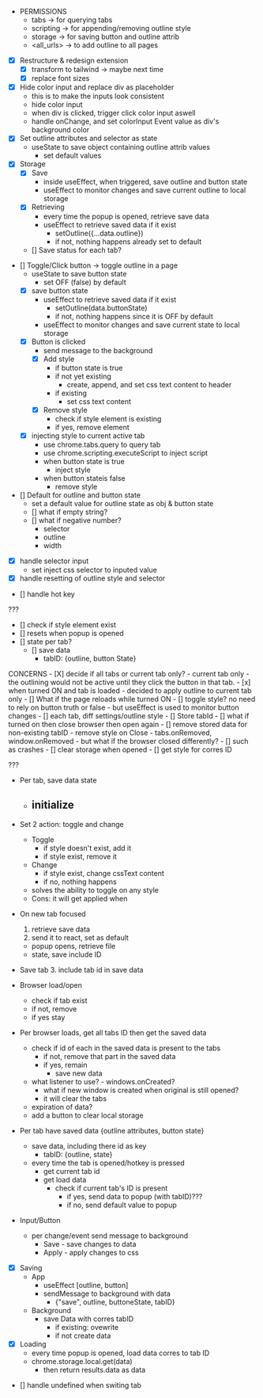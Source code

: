 
- PERMISSIONS
    - tabs -> for querying tabs
    - scripting -> for appending/removing outline style
    - storage -> for saving button and outline attrib 
    - <all_urls> -> to add outline to all pages


- [x] Restructure & redesign extension
    - [x] transform to tailwind -> maybe next time
    - [x] replace font sizes
- [x] Hide color input and replace div as placeholder
    - this is to make the inputs look consistent
    - hide color input
    - when div is clicked, trigger click color input aswell
    - handle onChange, and set colorInput Event value as div's background color
- [x] Set outline attributes and selector as state
    - useState to save object containing outline attrib values
        - set default values
- [x] Storage
    - [x] Save
        - inside useEffect, when triggered, save outline and button state
        - useEffect to monitor changes and save current outline to local storage
    - [x] Retrieving
        - every time the popup is opened, retrieve save data
        - useEffect to retrieve saved data if it exist
            - setOutline({...data.outline})
            - if not, nothing happens already set to default
    - [] Save status for each tab?
- [] Toggle/Click button -> toggle outline in a page
    - useState to save button state
        - set OFF (false) by default
    - [x] save button state
        - useEffect to retrieve saved data if it exist
            - setOutline(data.buttonState)
            - if not, nothing happens since it is OFF by default
        - useEffect to monitor changes and save current state to local storage
    - [x] Button is clicked
        - send message to the background
        - [x] Add style
            - if button state is true
            -   if not yet existing
                - create, append, and set css text content to header
            -   if existing
                - set css text content
        - [x] Remove style
            - check if style element is existing
            - if yes, remove element
    - [x] injecting style to current active tab
        - use chrome.tabs.query to query tab
        - use chrome.scripting.executeScript to inject script
        - when button state is true
            - inject style
        - when button stateis false
            - remove style
- [] Default for outline and button state
    - set a default value for outline state as obj & button state
    - [] what if empty string?
    - [] what if negative number?
        - selector
        - outline
        - width
- [x] handle selector input
    - set inject css selector to inputed value
- [x] handle resetting of outline style and selector
- [] handle hot key


???
- [] check if style element exist
- [] resets when popup is opened
- [] state per tab?
    - [] save data
        - tabID: {outline, button State}

CONCERNS
    - [X] decide if all tabs or current tab only?
        - current tab only
             - the outlining would not be active until they click the button in that tab.
    - [x] when turned ON and tab is loaded
        - decided to apply outline to current tab only
    - [] What if the page reloads while turned ON
        - [] toggle style? no need to rely on button truth or false
            - but useEffect is used to monitor button changes
    - [] each tab, diff settings/outline style
        - [] Store tabId
    - [] what if turned on then close browser then open again
    - [] remove stored data for non-existing tabID
        - remove style on Close - tabs.onRemoved, window.onRemoved
            - but what if the browser closed differently? 
                - [] such as crashes
        - [] clear storage when opened
        - [] get style for corres ID

???
- Per tab, save data state
    - initialize
        -  
- Set 2 action: toggle and change
    - Toggle
        - if style doesn't exist, add it
        - if style exist, remove it
    - Change
        - if style exist, change cssText content
        - if no, nothing happens
    - solves the ability to toggle on any style
    - Cons: it will get applied when 

- On new tab focused
    1. retrieve save data
    2. send it to react, set as default
    - popup opens, retrieve file
    - state, save include ID
- Save tab
    3. include tab id in save data
- Browser load/open
    - check if tab exist
    - if not, remove
    - if yes stay

- Per browser loads, get all tabs ID then get the saved data
    - check if id of each in the saved data is present to the tabs
        - if not, remove that part in the saved data
        - if yes, remain
            - save new data
    - what listener to use? - windows.onCreated?
        - what if new window is created when original is still opened?
        - it will clear the tabs
    - expiration of data?
    - add a button to clear local storage
- Per tab have saved data {outline attributes, button state}
    - save data, including there id as key
        - tabID: {outline, state}
    - every time the tab is opened/hotkey is pressed
        - get current tab id
        - get load data
            - check if current tab's ID is present
                - if yes, send data to popup (with tabID)???
                - if no, send default value to popup
- Input/Button
    - per change/event send message to background
        - Save - save changes to data
        - Apply - apply changes to css


- [x] Saving
    - App
        - useEffect [outline, button]
        - sendMessage to background with data
            - {"save", outline, buttoneState, tabID}
    - Background
        - save Data with corres tabID
            - if existing: ovewrite
            - if not create data
- [x] Loading
    - every time popup is opened, load data corres to tab ID
    - chrome.storage.local.get(data)
        - then return results.data as data
- [] handle undefined when switing tab

